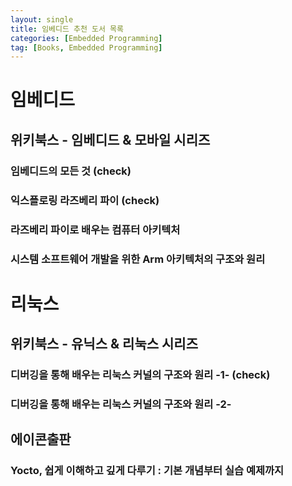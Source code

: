 ```yaml
---
layout: single
title: 임베디드 추천 도서 목록
categories: [Embedded Programming]
tag: [Books, Embedded Programming]
---
```


# **임베디드**  

## 위키북스 - 임베디드 & 모바일 시리즈
### 임베디드의 모든 것 (check) 
### 익스플로링 라즈베리 파이 (check)
### 라즈베리 파이로 배우는 컴퓨터 아키텍처 
### 시스템 소프트웨어 개발을 위한 Arm 아키텍처의 구조와 원리


# **리눅스**  

## 위키북스 - 유닉스 & 리눅스 시리즈  
### 디버깅을 통해 배우는 리눅스 커널의 구조와 원리 -1- (check)
### 디버깅을 통해 배우는 리눅스 커널의 구조와 원리 -2-

## 에이콘출판
### Yocto, 쉽게 이해하고 깊게 다루기 : 기본 개념부터 실습 예제까지